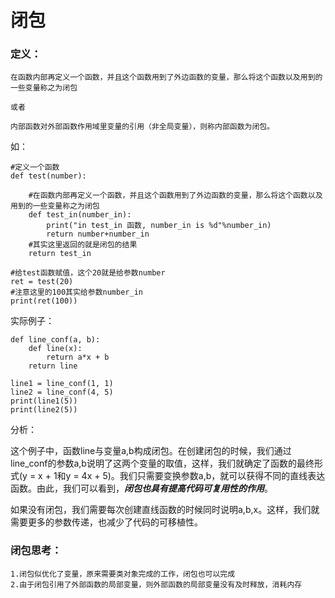 # 闭包

### 定义：

```
在函数内部再定义一个函数，并且这个函数用到了外边函数的变量，那么将这个函数以及用到的一些变量称之为闭包

或者

内部函数对外部函数作用域里变量的引用（非全局变量），则称内部函数为闭包。
```

如：

```
#定义一个函数
def test(number):

    #在函数内部再定义一个函数，并且这个函数用到了外边函数的变量，那么将这个函数以及用到的一些变量称之为闭包
    def test_in(number_in):
        print("in test_in 函数, number_in is %d"%number_in)
        return number+number_in
    #其实这里返回的就是闭包的结果
    return test_in

#给test函数赋值，这个20就是给参数number
ret = test(20)
#注意这里的100其实给参数number_in
print(ret(100))
```

实际例子：

```
def line_conf(a, b):
    def line(x):
        return a*x + b
    return line

line1 = line_conf(1, 1)
line2 = line_conf(4, 5)
print(line1(5))
print(line2(5))
```

分析：

这个例子中，函数line与变量a,b构成闭包。在创建闭包的时候，我们通过line\_conf的参数a,b说明了这两个变量的取值，这样，我们就确定了函数的最终形式\(y = x + 1和y = 4x + 5\)。我们只需要变换参数a,b，就可以获得不同的直线表达函数。由此，我们可以看到，_**闭包也具有提高代码可复用性的作用**_。

如果没有闭包，我们需要每次创建直线函数的时候同时说明a,b,x。这样，我们就需要更多的参数传递，也减少了代码的可移植性。

### 闭包思考：

```
1.闭包似优化了变量，原来需要类对象完成的工作，闭包也可以完成
2.由于闭包引用了外部函数的局部变量，则外部函数的局部变量没有及时释放，消耗内存
```



